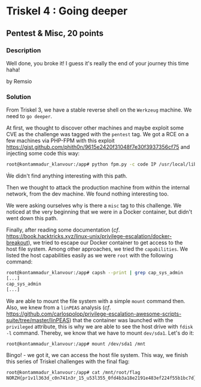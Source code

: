 # Triskel 4 : Going deeper

## Pentest & Misc, 20 points

### Description

Well done, you broke it! I guess it's really the end of your journey this time haha!

by Remsio

### Solution

From Triskel 3, we have a stable reverse shell on the `Werkzeug` machine. We need to `go deeper`. 

At first, we thought to discover other machines and maybe exploit some CVE as the challenge was tagged with the `pentest` tag. We got a RCE on a few machines via PHP-FPM with this exploit https://gist.github.com/phith0n/9615e2420f31048f7e30f3937356cf75 and injecting some code this way:
```bash
root@kontammadur_klanvour:/app# python fpm.py -c code IP /usr/local/lib/php/System.php
```

Ẁe didn't find anything interesting with this path. 

Then we thought to attack the production machine from within the internal network, from the dev machine. We found nothing interesting too.

We were asking ourselves why is there a `misc` tag to this challenge. We noticed at the very beginning that we were in a Docker container, but didn't went down this path.

Finally, after reading some documentation (_cf_. https://book.hacktricks.xyz/linux-unix/privilege-escalation/docker-breakout), we tried to escape our Docker container to get access to the host file system. Among other approaches, we tried the `capabilities`. We listed the host capabilities easily as we were `root` with the following command:
```bash
root@kontammadur_klanvour:/app# capsh --print | grep cap_sys_admin
[...]
cap_sys_admin
[...]
```

We are able to mount the file system with a simple `mount` command then. Also, we knew from a `linPEAS` analysis (_cf_. https://github.com/carlospolop/privilege-escalation-awesome-scripts-suite/tree/master/linPEAS) that the container was launched with the `privileged` attribute, this is why we are able to see the host drive with `fdisk -l` command. Thereby, we know that we have to mount `dev/sda1`. Let's do it:
```bash
root@kontammadur_klanvour:/app# mount /dev/sda1 /mnt
```

Bingo! - we got it, we can access the host file system. This way, we finish this series of Triskel challenges with the final flag: 

```bash
root@kontammadur_klanvour:/app# cat /mnt/root/flag
NORZH{pr1v1l363d_c0n741n3r_15_u53l355_0fd4b3a18e2191e483ef224f55b1bc7d}
```
